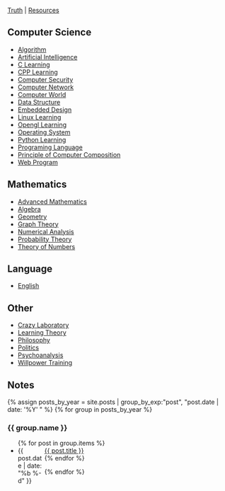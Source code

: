 [Truth](/truth) | [Resources](/resources)

## Computer Science

- [Algorithm](/algorithm-learning)
- [Artificial Intelligence](/ai)
- [C Learning](/c-learning)
- [CPP Learning](/cpp-learning)
- [Computer Security](/computer-security)
- [Computer Network](/computer-network)
- [Computer World](/computer)
- [Data Structure](/data-structure)
- [Embedded Design](/embedded-design)
- [Linux Learning](/linux-learning)
- [Opengl Learning](/opengl-learning)
- [Operating System](/operating-system)
- [Python Learning](/python-learning)
- [Programing Language](/programming-language)
- [Principle of Computer Composition](/computer-system)
- [Web Program](/web-program)

## Mathematics

- [Advanced Mathematics](/advanced-mathematics)
- [Algebra](/algebra)
- [Geometry](/geometry)
- [Graph Theory](/graph-theory)
- [Numerical Analysis](/numerical-analysis)
- [Probability Theory](/probability-theory)
- [Theory of Numbers](/theory-of-numbers)

## Language

- [English](/english)

## Other

- [Crazy Laboratory](/lab)
- [Learning Theory](/learning-theory)
- [Philosophy](/philosophy)
- [Politics](/politics)
- [Psychoanalysis](/psychoanalysis)
- [Willpower Training](/self-control)

## Notes

{% assign posts_by_year = site.posts | group_by_exp:"post", "post.date | date: '%Y' " %}
{% for group in posts_by_year %}

<h3>{{ group.name }}</h3>
<ul>
    {% for post in group.items %}
    <li><div style="width:60px;float:left;">{{ post.date | date: "%b %-d" }}</div> <a href="{{ site.baseurl }}{{ post.url }}">{{ post.title }}</a></li>
    {% endfor %}
</ul>
{% endfor %}